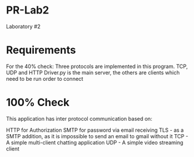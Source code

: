 # PR-Lab2
Laboratory #2

# Requirements
For the 40% check:
Three protocols are implemented in this program. TCP, UDP and HTTP
Driver.py is the main server, the others are clients which need to be run order to connect  

# 100% Check
This application has inter protocol communication based on:

HTTP for Authorization
SMTP for password via email receiving
TLS - as a SMTP addition, as it is impossible to send an email to gmail without it
TCP - A simple multi-client chatting application
UDP - A simple video streaming client
